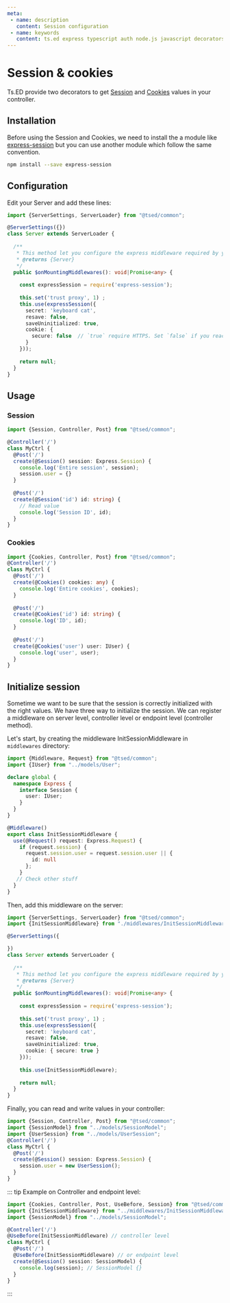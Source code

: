 ```yaml
---
meta:
 - name: description
   content: Session configuration 
 - name: keywords
   content: ts.ed express typescript auth node.js javascript decorators
---
```

# Session & cookies

Ts.ED provide two decorators to get [Session](/api/common/filters/decorators/session.md) and [Cookies](/api/common/filters/decorators/cookies.md) values in your controller.

## Installation

Before using the Session and Cookies, we need to install the a module like [express-session](https://www.npmjs.com/package/express-session) but 
you can use another module which follow the same convention. 

```bash
npm install --save express-session
```

## Configuration

Edit your Server and add these lines:
```typescript
import {ServerSettings, ServerLoader} from "@tsed/common";

@ServerSettings({})
class Server extends ServerLoader {
  
  /**
   * This method let you configure the express middleware required by your application to works.
   * @returns {Server}
   */
  public $onMountingMiddlewares(): void|Promise<any> {
   
    const expressSession = require('express-session');
 
    this.set('trust proxy', 1) ;
    this.use(expressSession({
      secret: 'keyboard cat',
      resave: false,
      saveUninitialized: true,
      cookie: { 
        secure: false  // `true` require HTTPS. Set `false` if you reach the server with HTTP
      }
    }));
 
    return null;
  }
}
```

## Usage
### Session

```typescript
import {Session, Controller, Post} from "@tsed/common";

@Controller('/')
class MyCtrl {
  @Post('/')
  create(@Session() session: Express.Session) {
    console.log('Entire session', session);
    session.user = {}
  }
  
  @Post('/')
  create(@Session('id') id: string) { 
    // Read value
    console.log('Session ID', id);
  }
}
```

### Cookies 
```typescript
import {Cookies, Controller, Post} from "@tsed/common";
@Controller('/')
class MyCtrl {
  @Post('/')
  create(@Cookies() cookies: any) {
    console.log('Entire cookies', cookies);
  }
  
  @Post('/')
  create(@Cookies('id') id: string) {
    console.log('ID', id);
  }
  
  @Post('/')
  create(@Cookies('user') user: IUser) {
    console.log('user', user);
  }
}
```

## Initialize session

Sometime we want to be sure that the session is correctly initialized with the right values. We have three way to initialize the session.
We can register a middleware on server level, controller level or endpoint level (controller method).

Let's start, by creating the middleware InitSessionMiddleware in `middlewares` directory:

```typescript
import {Middleware, Request} from "@tsed/common";
import {IUser} from "../models/User";

declare global {
  namespace Express {
    interface Session {
      user: IUser;
    }
  }
}

@Middleware()
export class InitSessionMiddleware {
  use(@Request() request: Express.Request) {
    if (request.session) {
      request.session.user = request.session.user || {
        id: null
      };
    }
   // Check other stuff
  }
}
```

Then, add this middleware on the server:

```typescript
import {ServerSettings, ServerLoader} from "@tsed/common";
import {InitSessionMiddleware} from "./middlewares/InitSessionMiddleware"

@ServerSettings({

})
class Server extends ServerLoader {
  
  /**
   * This method let you configure the express middleware required by your application to works.
   * @returns {Server}
   */
  public $onMountingMiddlewares(): void|Promise<any> {
   
    const expressSession = require('express-session');
 
    this.set('trust proxy', 1) ;
    this.use(expressSession({
      secret: 'keyboard cat',
      resave: false,
      saveUninitialized: true,
      cookie: { secure: true }
    }));
    
    this.use(InitSessionMiddleware);
 
    return null;
  }
}
```

Finally, you can read and write values in your controller:

```typescript
import {Session, Controller, Post} from "@tsed/common";
import {SessionModel} from "../models/SessionModel";
import {UserSession} from "../models/UserSession";
@Controller('/')
class MyCtrl {
  @Post('/')
  create(@Session() session: Express.Session) {
    session.user = new UserSession();
  }
}
```

::: tip
Example on Controller and endpoint level:
```typescript
import {Cookies, Controller, Post, UseBefore, Session} from "@tsed/common";
import {InitSessionMiddleware} from "../middlewares/InitSessionMiddleware";
import {SessionModel} from "../models/SessionModel";

@Controller('/')
@UseBefore(InitSessionMiddleware) // controller level
class MyCtrl {
  @Post('/')
  @UseBefore(InitSessionMiddleware) // or endpoint level
  create(@Session() session: SessionModel) {
    console.log(session); // SessionModel {}
  }
}
```
:::
